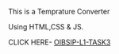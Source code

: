 This is a Temprature Converter

Using HTML,CSS & JS. 

CLICK HERE- [OIBSIP-L1-TASK3](https://sumit17rawat.github.io/OIBSIP-L1-TASK3/)
